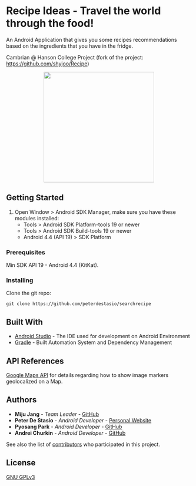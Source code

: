 # Recipe Ideas - Travel the world through the food!
An Android Application that gives you some recipes recommendations based on the ingredients that you have in the fridge.

Cambrian @ Hanson College Project (fork of the project: https://github.com/shyjoo/Recipe)

<p align="center">
<img src="https://github.com/peterdestasio/searchrecipe/blob/master/app/src/main/res/drawable/logo.png" width="300" align="center">
</p>

## Getting Started
1. Open Window &gt; Android SDK Manager, make sure you have these modules
    installed:
    * Tools &gt; Android SDK Platform-tools 19 or newer
    * Tools &gt; Android SDK Build-tools 19 or newer
    * Android 4.4 (API 19) &gt; SDK Platform

### Prerequisites
Min SDK API 19 - Android 4.4 (KitKat). 

### Installing

Clone the git repo:

```
git clone https://github.com/peterdestasio/searchrecipe
```

## Built With

* [Android Studio](https://developer.android.com/studio/index.html) - The IDE used for development on Android Environment
* [Gradle](https://gradle.org/) - Built Automation System and Dependency Management

## API References

[Google Maps API](https://developers.google.com/maps/documentation/android-api/) for details regarding how to show image markers geolocalized on a Map.

## Authors

* **Miju Jang** - *Team Leader* - [GitHub](https://github.com/shyjoo)
* **Peter De Stasio** - *Android Developer* - [Personal Website](http://peterdestasio.com/)
* **Pyosang Park** - *Android Developer* - [GitHub](https://github.com/parkps618)
* **Andrei Churkin** - *Android Developer* - [GitHub](https://github.com/Residentcd08)


See also the list of [contributors](https://github.com/peterdestasio/searchrecipe/graphs/contributors) who participated in this project.

## License
[GNU GPLv3](https://www.gnu.org/licenses/gpl-3.0.txt)
